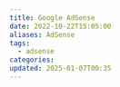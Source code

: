 ```yaml
---
title: Google AdSense
date: 2022-10-22T15:05:00
aliases: AdSense
tags:
  - adsense
categories: 
updated: 2025-01-07T00:35
---
```

